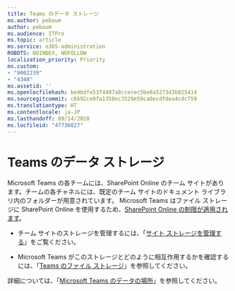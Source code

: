 ```yaml
---
title: Teams のデータ ストレージ
ms.author: pebaum
author: pebaum
ms.audience: ITPro
ms.topic: article
ms.service: o365-administration
ROBOTS: NOINDEX, NOFOLLOW
localization_priority: Priority
ms.custom:
- "9002239"
- "4348"
ms.assetid: ''
ms.openlocfilehash: be4bdfe5374407a8ccecec5be8a5273d3b825414
ms.sourcegitcommit: c6692ce0fa1358ec3529e59ca0ecdfdea4cdc759
ms.translationtype: HT
ms.contentlocale: ja-JP
ms.lasthandoff: 09/14/2020
ms.locfileid: "47736827"
---
```

# <a name="teams-data-storage"></a>Teams のデータ ストレージ

Microsoft Teams の各チームには、SharePoint Online のチーム サイトがあります。チームの各チャネルには、既定のチーム サイトのドキュメント ライブラリ内のフォルダーが用意されています。 Microsoft Teams はファイル ストレージに SharePoint Online を使用するため、[SharePoint Online の制限が適用されます](https://docs.microsoft.com/microsoftteams/limits-specifications-teams#storage)。

- チーム サイトのストレージを管理するには、「[サイト ストレージを管理する](https://docs.microsoft.com/sharepoint/manage-site-collection-storage-limits#manage-individual-site-storage-limits)」をご覧ください。

- Microsoft Teams がこのストレージとどのように相互作用するかを確認するには、「[Teams のファイル ストレージ](https://support.office.com/article/file-storage-in-teams-df5cc0a5-d1bb-414c-8870-46c6eb76686a)」を参照してください。

詳細については、「[Microsoft Teams のデータの場所](https://docs.microsoft.com/microsoftteams/location-of-data-in-teams)」を参照してください。
